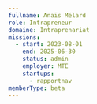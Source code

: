 ```yaml
---
fullname: Anaïs Mélard
role: Intrapreneur
domaine: Intraprenariat
missions:
  - start: 2023-08-01
    end: 2025-06-30
    status: admin
    employer: MTE
    startups:
      - rapportnav
memberType: beta
---
```


